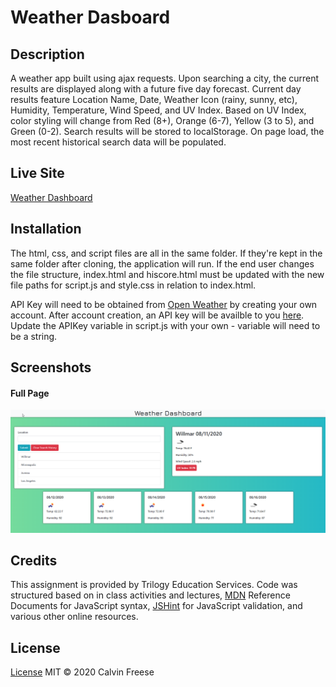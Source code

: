 # Weather Dasboard

## Description
A weather app built using ajax requests. Upon searching a city, the current results are displayed along with a future five day forecast. Current day results feature Location Name, Date, Weather Icon (rainy, sunny, etc), Humidity, Temperature, Wind Speed, and UV Index. Based on UV Index, color styling will change from Red (8+), Orange (6-7), Yellow (3 to 5), and Green (0-2).
Search results will be stored to localStorage. On page load, the most recent historical search data will be populated.
## Live Site
[Weather Dashboard](https://calvinfreese.github.io/Weather-App/index.html)

## Installation
The html, css, and script files are all in the same folder. If they're kept in the same folder after cloning, the application will run. If the end user changes the file structure, index.html and hiscore.html must be updated with the new file paths for script.js and style.css in relation to index.html.

API Key will need to be obtained from [Open Weather](https://openweathermap.org/api) by creating your own account. After account creation, an API key will be availble to you [here](https://home.openweathermap.org/api_keys). Update the APIKey variable in script.js with your own - variable will need to be a string.


## Screenshots
#### Full Page
 ![Full Page Display](./Assets/01-base-photo.png)





## Credits
This assignment is provided by Trilogy Education Services. Code was structured based on in class activities and lectures, [MDN](https://developer.mozilla.org/en-US/) Reference Documents for JavaScript syntax, [JSHint](https://jshint.com/) for JavaScript validation, and various other online resources. 
## License

[License](https://github.com/whackingMUFN/Homework/WeekFive/LICENSE.txt)
MIT &copy; 2020 Calvin Freese
